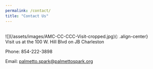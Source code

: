```yaml
---
permalink: /contact/
title: "Contact Us"
---
```

 <br />
![](/assets/images/AMC-CC-CCC-Visit-cropped.jpg){: .align-center} <br />
Visit us at the 100 W. Hill Blvd on JB Charleston

Phone: 854-222-3898

Email: palmetto.spark@palmettospark.org


